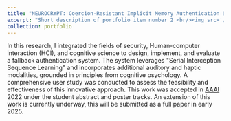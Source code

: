 ```yaml
---
title: "NEUROCRYPT: Coercion-Resistant Implicit Memory Authentication System"
excerpt: "Short description of portfolio item number 2 <br/><img src='/images/500x300.png'>"
collection: portfolio
---
```


In this research, I integrated the fields of security, Human-computer interaction (HCI), and cognitive science to design, implement, and evaluate a fallback authentication system. The system leverages "Serial Interception Sequence Learning" and incorporates additional auditory and haptic modalities, grounded in principles from cognitive psychology. A comprehensive user study was conducted to assess the feasibility and effectiveness of this innovative approach. This work was accepted in [AAAI](https://ojs.aaai.org/index.php/AAAI/issue/view/521) 2022 under the student abstract and poster tracks. An extension of this work is currently underway, this will be submitted as a full paper in early 2025. 
